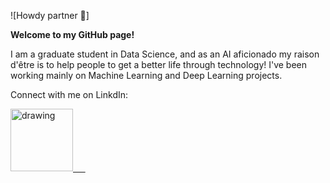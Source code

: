 ![Howdy partner 👋]


**Welcome to my GitHub page!**

I am a graduate student in Data Science, and as an AI aficionado my raison d'être is to help people to get a better life through technology! I've been working mainly on Machine Learning and Deep Learning projects. 

Connect with me on LinkdIn:

<a href="https://www.linkedin.com/in/maiconr/"><img src="https://res.cloudinary.com/importdata/image/upload/v1595012354/linkedin_t9qiwy.png" alt="drawing" width="100"/> &nbsp;&nbsp;&nbsp;&nbsp;
